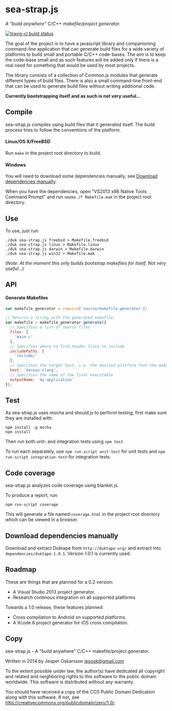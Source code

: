 # sea-strap.js
_A "build anywhere" C/C++ makefile/project generator._

[![travis-ci build status](https://travis-ci.org/redien/sea-strap.js.svg?branch=master)](https://travis-ci.org/redien/sea-strap.js)

The goal of the project is to have a javascript library and companioning command-line application that can generate build files for a wide variety of platforms to build small and portable C/C++ code-bases. The aim is to keep the code-base small and as such features will be added only if there is a real need for something that would be used by most projects.

The library consists of a collection of Common.js modules that generate different types of build files. There is also a small command-line front-end that can be used to generate build files without writing additional code.

**Currently bootstrapping itself and as such is not very useful...**

## Compile
sea-strap.js compiles using build files that it generated itself. The build process tries to follow the conventions of the platform.

#### Linux/OS X/FreeBSD
Run `make` in the project root directory to build.

#### Windows
You will need to download some dependencies manually, see [Download dependencies manually](#download-dependencies-manually).

When you have the dependencies, open "VS2013 x86 Native Tools Command Prompt" and run `nmake /f Makefile.mak` in the project root directory.

## Use
To use, just run:
```
./duk sea-strap.js freebsd > Makefile.freebsd
./duk sea-strap.js linux > Makefile.linux
./duk sea-strap.js darwin > Makefile.darwin
./duk sea-strap.js win32 > Makefile.mak
```

(_Note: At the moment this only builds bootstrap makefiles for itself. Not very useful..._)

## API
#### Generate Makefiles
```javascript
var makefile_generator = require('source/makefile-generator');

// Returns a string with the generated makefile.
var makefile = makefile_generator.generate({
  // Specifies a list of source files
  files: [
    'main.c'
  ],
  // Specifies where to find header files to include
  includePaths: [
    'include/'
  ],
  // Specifies the target host, i.e. the desired platform that the makefile should compile with
  host: 'darwin-clang',
  // Specifies the name of the final executable
  outputName: 'my-application'
});
```

## Test
As sea-strap.js uses mocha and should.js to perform testing, first make sure they are installed with:
```
npm install -g mocha
npm install
```

Then run both unit- and integration tests using `npm test`

To run each separately, use `npm run-script unit-test` for unit tests and `npm run-script integration-test` for integration tests.

## Code coverage
sea-strap.js analyzes code coverage using blanket.js.

To produce a report, run:
```
npm run-script coverage
```

This will generate a file named `coverage.html` in the project root directory which can be viewed in a browser.

## Download dependencies manually
Download and extract Duktape from `http://duktape.org/` and extract into `dependencies/duktape-1.0.1`.
Version 1.0.1 is currently used.

## Roadmap
These are things that are planned for a 0.2 version:
* A Visual Studio 2013 project generator.
* Research continous integration on all supported platforms

Towards a 1.0 release, these features planned:
* Cross compilation to Android on supported platforms.
* A Xcode 6 project generator for iOS cross compilation.

## Copy
sea-strap.js - A "build anywhere" C/C++ makefile/project generator.

Written in 2014 by Jesper Oskarsson jesosk@gmail.com

To the extent possible under law, the author(s) have dedicated all copyright
and related and neighboring rights to this software to the public domain worldwide.
This software is distributed without any warranty.

You should have received a copy of the CC0 Public Domain Dedication along with this software.
If not, see <http://creativecommons.org/publicdomain/zero/1.0/>.
